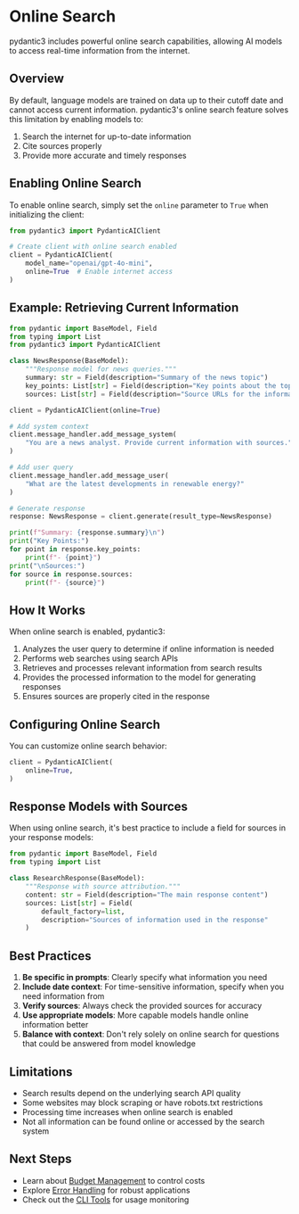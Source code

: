 # Online Search

pydantic3 includes powerful online search capabilities, allowing AI models to access real-time information from the internet.

## Overview

By default, language models are trained on data up to their cutoff date and cannot access current information. pydantic3's online search feature solves this limitation by enabling models to:

1. Search the internet for up-to-date information
2. Cite sources properly
3. Provide more accurate and timely responses

## Enabling Online Search

To enable online search, simply set the `online` parameter to `True` when initializing the client:

```python
from pydantic3 import PydanticAIClient

# Create client with online search enabled
client = PydanticAIClient(
    model_name="openai/gpt-4o-mini",
    online=True  # Enable internet access
)
```

## Example: Retrieving Current Information

```python
from pydantic import BaseModel, Field
from typing import List
from pydantic3 import PydanticAIClient

class NewsResponse(BaseModel):
    """Response model for news queries."""
    summary: str = Field(description="Summary of the news topic")
    key_points: List[str] = Field(description="Key points about the topic")
    sources: List[str] = Field(description="Source URLs for the information")

client = PydanticAIClient(online=True)

# Add system context
client.message_handler.add_message_system(
    "You are a news analyst. Provide current information with sources."
)

# Add user query
client.message_handler.add_message_user(
    "What are the latest developments in renewable energy?"
)

# Generate response
response: NewsResponse = client.generate(result_type=NewsResponse)

print(f"Summary: {response.summary}\n")
print("Key Points:")
for point in response.key_points:
    print(f"- {point}")
print("\nSources:")
for source in response.sources:
    print(f"- {source}")
```

## How It Works

When online search is enabled, pydantic3:

1. Analyzes the user query to determine if online information is needed
2. Performs web searches using search APIs
3. Retrieves and processes relevant information from search results
4. Provides the processed information to the model for generating responses
5. Ensures sources are properly cited in the response

## Configuring Online Search

You can customize online search behavior:

```python
client = PydanticAIClient(
    online=True,
)
```

## Response Models with Sources

When using online search, it's best practice to include a field for sources in your response models:

```python
from pydantic import BaseModel, Field
from typing import List

class ResearchResponse(BaseModel):
    """Response with source attribution."""
    content: str = Field(description="The main response content")
    sources: List[str] = Field(
        default_factory=list,
        description="Sources of information used in the response"
    )
```

## Best Practices

1. **Be specific in prompts**: Clearly specify what information you need
2. **Include date context**: For time-sensitive information, specify when you need information from
3. **Verify sources**: Always check the provided sources for accuracy
4. **Use appropriate models**: More capable models handle online information better
5. **Balance with context**: Don't rely solely on online search for questions that could be answered from model knowledge

## Limitations

- Search results depend on the underlying search API quality
- Some websites may block scraping or have robots.txt restrictions
- Processing time increases when online search is enabled
- Not all information can be found online or accessed by the search system

## Next Steps

- Learn about [Budget Management](budget-management.md) to control costs
- Explore [Error Handling](error-handling.md) for robust applications
- Check out the [CLI Tools](../cli.md) for usage monitoring
